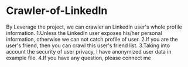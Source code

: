 # Crawler-of-LinkedIn
By Leverage the project, we can crawler an LinkedIn user's whole profile information.
1.Unless the LinkedIn user exposes his/her personal information, otherwise we can not catch profile of user.
2.If you are the user's friend, then you can crawl this user's friend list.
3.Taking into account the security of user privacy, I have anonymized user data in example file.
4.If you have any question, please connect me



